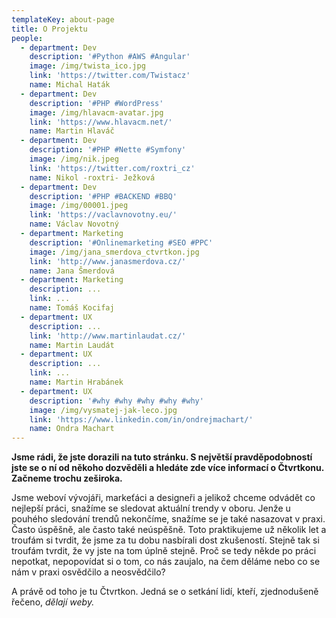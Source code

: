 ```yaml
---
templateKey: about-page
title: O Projektu
people:
  - department: Dev
    description: '#Python #AWS #Angular'
    image: /img/twista_ico.jpg
    link: 'https://twitter.com/Twistacz'
    name: Michal Haták
  - department: Dev
    description: '#PHP #WordPress'
    image: /img/hlavacm-avatar.jpg
    link: 'https://www.hlavacm.net/'
    name: Martin Hlaváč
  - department: Dev
    description: '#PHP #Nette #Symfony'
    image: /img/nik.jpeg
    link: 'https://twitter.com/roxtri_cz'
    name: Nikol -roxtri- Ježková
  - department: Dev
    description: '#PHP #BACKEND #BBQ'
    image: /img/00001.jpeg
    link: 'https://vaclavnovotny.eu/'
    name: Václav Novotný
  - department: Marketing
    description: '#Onlinemarketing #SEO #PPC'
    image: /img/jana_smerdova_ctvrtkon.jpg
    link: 'http://www.janasmerdova.cz/'
    name: Jana Šmerdová
  - department: Marketing
    description: ...
    link: ...
    name: Tomáš Kocifaj
  - department: UX
    description: ...
    link: 'http://www.martinlaudat.cz/'
    name: Martin Laudát
  - department: UX
    description: ...
    link: ...
    name: Martin Hrabánek
  - department: UX
    description: '#why #why #why #why #why'
    image: /img/vysmatej-jak-leco.jpg
    link: 'https://www.linkedin.com/in/ondrejmachart/'
    name: Ondra Machart
---
```

**Jsme rádi, že jste dorazili na tuto stránku. S největší pravděpodobností jste se o ní od někoho dozvěděli a hledáte zde více informací o Čtvrtkonu. Začneme trochu zeširoka.**

Jsme weboví vývojáři, markeťáci a designeři a jelikož chceme odvádět co nejlepší práci, snažíme se sledovat aktuální trendy v oboru. Jenže u pouhého sledování trendů nekončíme, snažíme se je také nasazovat v praxi. Často úspěšně, ale často také neúspěšně. Toto praktikujeme už několik let a troufám si tvrdit, že jsme za tu dobu nasbírali dost zkušeností. Stejně tak si troufám tvrdit, že vy jste na tom úplně stejně. Proč se tedy někde po práci nepotkat, nepopovídat si o tom, co nás zaujalo, na čem děláme nebo co se nám v praxi osvědčilo a neosvědčilo?

A právě od toho je tu Čtvrtkon. Jedná se o setkání lidí, kteří, zjednodušeně řečeno, _dělají weby._
